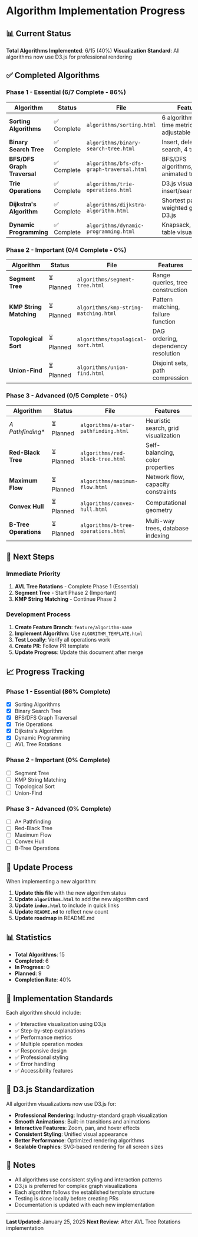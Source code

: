 # Algorithm Implementation Progress

## 📊 Current Status

**Total Algorithms Implemented**: 6/15 (40%)
**Visualization Standard**: All algorithms now use D3.js for professional rendering

## ✅ Completed Algorithms

### Phase 1 - Essential (6/7 Complete - 86%)

| Algorithm | Status | File | Features |
|-----------|--------|------|----------|
| **Sorting Algorithms** | ✅ Complete | `algorithms/sorting.html` | 6 algorithms, real-time metrics, adjustable speed |
| **Binary Search Tree** | ✅ Complete | `algorithms/binary-search-tree.html` | Insert, delete, search, 4 traversals |
| **BFS/DFS Graph Traversal** | ✅ Complete | `algorithms/bfs-dfs-graph-traversal.html` | BFS/DFS algorithms, animated traversal |
| **Trie Operations** | ✅ Complete | `algorithms/trie-operations.html` | D3.js visualization, insert/search/delete |
| **Dijkstra's Algorithm** | ✅ Complete | `algorithms/dijkstra-algorithm.html` | Shortest path, weighted graphs, D3.js |
| **Dynamic Programming** | ✅ Complete | `algorithms/dynamic-programming.html` | Knapsack, LCS, DP table visualization |

### Phase 2 - Important (0/4 Complete - 0%)

| Algorithm | Status | File | Features |
|-----------|--------|------|----------|
| **Segment Tree** | ⏳ Planned | `algorithms/segment-tree.html` | Range queries, tree construction |
| **KMP String Matching** | ⏳ Planned | `algorithms/kmp-string-matching.html` | Pattern matching, failure function |
| **Topological Sort** | ⏳ Planned | `algorithms/topological-sort.html` | DAG ordering, dependency resolution |
| **Union-Find** | ⏳ Planned | `algorithms/union-find.html` | Disjoint sets, path compression |

### Phase 3 - Advanced (0/5 Complete - 0%)

| Algorithm | Status | File | Features |
|-----------|--------|------|----------|
| **A* Pathfinding** | ⏳ Planned | `algorithms/a-star-pathfinding.html` | Heuristic search, grid visualization |
| **Red-Black Tree** | ⏳ Planned | `algorithms/red-black-tree.html` | Self-balancing, color properties |
| **Maximum Flow** | ⏳ Planned | `algorithms/maximum-flow.html` | Network flow, capacity constraints |
| **Convex Hull** | ⏳ Planned | `algorithms/convex-hull.html` | Computational geometry |
| **B-Tree Operations** | ⏳ Planned | `algorithms/b-tree-operations.html` | Multi-way trees, database indexing |

## 🎯 Next Steps

### Immediate Priority
1. **AVL Tree Rotations** - Complete Phase 1 (Essential)
2. **Segment Tree** - Start Phase 2 (Important)
3. **KMP String Matching** - Continue Phase 2

### Development Process
1. **Create Feature Branch**: `feature/algorithm-name`
2. **Implement Algorithm**: Use `ALGORITHM_TEMPLATE.html`
3. **Test Locally**: Verify all operations work
4. **Create PR**: Follow PR template
5. **Update Progress**: Update this document after merge

## 📈 Progress Tracking

### Phase 1 - Essential (86% Complete)
- [x] Sorting Algorithms
- [x] Binary Search Tree
- [x] BFS/DFS Graph Traversal
- [x] Trie Operations
- [x] Dijkstra's Algorithm
- [x] Dynamic Programming
- [ ] AVL Tree Rotations

### Phase 2 - Important (0% Complete)
- [ ] Segment Tree
- [ ] KMP String Matching
- [ ] Topological Sort
- [ ] Union-Find

### Phase 3 - Advanced (0% Complete)
- [ ] A* Pathfinding
- [ ] Red-Black Tree
- [ ] Maximum Flow
- [ ] Convex Hull
- [ ] B-Tree Operations

## 🔄 Update Process

When implementing a new algorithm:

1. **Update this file** with the new algorithm status
2. **Update `algorithms.html`** to add the new algorithm card
3. **Update `index.html`** to include in quick links
4. **Update `README.md`** to reflect new count
5. **Update roadmap** in README.md

## 📊 Statistics

- **Total Algorithms**: 15
- **Completed**: 6
- **In Progress**: 0
- **Planned**: 9
- **Completion Rate**: 40%

## 🎨 Implementation Standards

Each algorithm should include:
- ✅ Interactive visualization using D3.js
- ✅ Step-by-step explanations
- ✅ Performance metrics
- ✅ Multiple operation modes
- ✅ Responsive design
- ✅ Professional styling
- ✅ Error handling
- ✅ Accessibility features

## 🚀 D3.js Standardization

All algorithm visualizations now use D3.js for:
- **Professional Rendering**: Industry-standard graph visualization
- **Smooth Animations**: Built-in transitions and animations
- **Interactive Features**: Zoom, pan, and hover effects
- **Consistent Styling**: Unified visual appearance
- **Better Performance**: Optimized rendering algorithms
- **Scalable Graphics**: SVG-based rendering for all screen sizes

## 📝 Notes

- All algorithms use consistent styling and interaction patterns
- D3.js is preferred for complex graph visualizations
- Each algorithm follows the established template structure
- Testing is done locally before creating PRs
- Documentation is updated with each new implementation

---

**Last Updated**: January 25, 2025
**Next Review**: After AVL Tree Rotations implementation